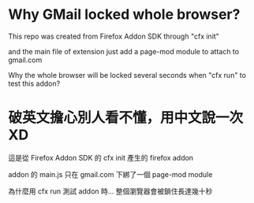 # Why GMail locked whole browser?

This repo was created from Firefox Addon SDK through "cfx init"

and the main file of extension just add a page-mod module to attach to gmail.com

Why the whole browser will be locked several seconds when "cfx run" to test this addon?

# 破英文擔心別人看不懂，用中文說一次XD

這是從 Firefox Addon SDK 的 cfx init 產生的 firefox addon

addon 的 main.js 只在 gmail.com 下綁了一個 page-mod module

為什麼用 cfx run 測試 addon 時… 整個瀏覽器會被鎖住長達幾十秒